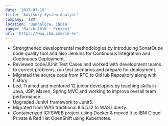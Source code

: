 ```yaml
---
date: '2017-03-16'
title: 'Advisory System Analyst'
company: 'IBM'
location: 'Bangalore, INDIA'
range: 'March 2016 - Present'
url: 'https://www.ibm.com/in-en'
---
```


- Strengthened developmental methodologies by introducing SonarQube code quality tool and also Jenkins for Continuous Integration and Continuous Deployment.
- Reviewed code/JUnit Test Cases and worked with development teams to correct problems, run test scenarios and prepare for deployment.
- Migrated the source code from RTC to GitHub Repository along with history.
- Led, Trained and mentored 12 junior developers by teaching skills in Java, JSP, Maven, Spring MVC and working to improve overall team performance.
- Upgraded Junit4 framework to Junit5.
- Migrated from WAS traditional 8.5.5.12 to WAS Liberty.
- Containerized ICFSWEB project using Docker & moved it to IBM Cloud Private & Red Hat OpenShift using Kubernetes.
